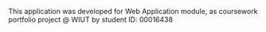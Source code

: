 This application was developed for Web Application module, as coursework portfolio project @ WIUT by student ID: 00016438